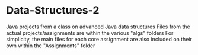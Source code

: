 # Data-Structures-2
Java projects from a class on advanced Java data structures
Files from the actual projects/assignments are within the various "algs" folders
For simplicity, the main files for each core assignment are also included on their own within the "Assignments" folder
